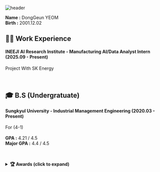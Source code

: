 ![header](https://capsule-render.vercel.app/api?type=waving&color=gradient&height=200&section=header&text=Dong_Geun_YEOM&fontSize=80)
 
__Name :__ DongGeun YEOM <br/>
__Birth :__ 2001.12.02 <br/>

## 🏃‍➡️ Work Experience
#### INEEJI AI Research Institute - Manufacturing AI/Data Analyst Intern (2025.09 - Present) <br/>
Project With SK Energy <br/>
<br/>
<br/>
## 🎓 B.S (Undergratuate)
#### Sungkyul University - Industrial Management Engineering (2020.03 - Present) <br/>
For (4-1) <br/>
<br/>
__GPA :__ 4.21 / 4.5 <br/>
__Major GPA :__ 4.4 / 4.5 <br/>
<br/>
<br/>
<details>
  <summary><b>🏆️ Awards (click to expand)</b></summary>

  
  ## 🏆️ Awards
  |Period|Competition Title|Award|Host|
  |---|---|---|---|
  |2025.03 - 2025.06|ICT Award KOREA 2025 University|Encouragement|KOREA Association Information & Science Education|
  |2025.03 - 2025.04|KSIE Undergraduate Project|Encouragement|Korean Society of Industrial and System Engineering|
  |2025.01 - 2025.04|Industrial Accident Poster Paper|First Author|Labor Welfare Research Institute|
  |2024.11 - 2024.11|SKU_GBT Data Science|Gold|SKU_GBT,Samsung SDS, Data Solution|
  |2024.07 - 2024.11|22th Undergraduate Computer Simulation|4th|Korean Simulation Society|
  |2024.04 - 2024.05|KSMC Undergraduate|Excellence|Korean Society of Management Consulting|

</details>
